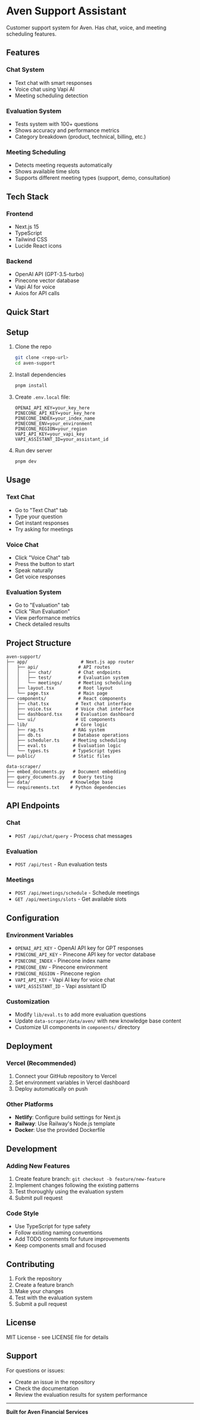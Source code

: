 # Aven Support Assistant

Customer support system for Aven. Has chat, voice, and meeting scheduling features.

## Features

### Chat System
- Text chat with smart responses
- Voice chat using Vapi AI
- Meeting scheduling detection

### Evaluation System
- Tests system with 100+ questions
- Shows accuracy and performance metrics
- Category breakdown (product, technical, billing, etc.)

### Meeting Scheduling
- Detects meeting requests automatically
- Shows available time slots
- Supports different meeting types (support, demo, consultation)

## Tech Stack

### Frontend
- Next.js 15
- TypeScript
- Tailwind CSS
- Lucide React icons

### Backend
- OpenAI API (GPT-3.5-turbo)
- Pinecone vector database
- Vapi AI for voice
- Axios for API calls

## Quick Start

## Setup

1. Clone the repo
   ```bash
   git clone <repo-url>
   cd aven-support
   ```

2. Install dependencies
   ```bash
   pnpm install
   ```

3. Create `.env.local` file:
   ```env
   OPENAI_API_KEY=your_key_here
   PINECONE_API_KEY=your_key_here
   PINECONE_INDEX=your_index_name
   PINECONE_ENV=your_environment
   PINECONE_REGION=your_region
   VAPI_API_KEY=your_vapi_key
   VAPI_ASSISTANT_ID=your_assistant_id
   ```

4. Run dev server
   ```bash
   pnpm dev
   ```

## Usage

### Text Chat
- Go to "Text Chat" tab
- Type your question
- Get instant responses
- Try asking for meetings

### Voice Chat
- Click "Voice Chat" tab
- Press the button to start
- Speak naturally
- Get voice responses

### Evaluation System
- Go to "Evaluation" tab
- Click "Run Evaluation"
- View performance metrics
- Check detailed results

## Project Structure

```
aven-support/
├── app/                    # Next.js app router
│   ├── api/               # API routes
│   │   ├── chat/          # Chat endpoints
│   │   ├── test/          # Evaluation system
│   │   └── meetings/      # Meeting scheduling
│   ├── layout.tsx         # Root layout
│   └── page.tsx           # Main page
├── components/            # React components
│   ├── chat.tsx          # Text chat interface
│   ├── voice.tsx         # Voice chat interface
│   ├── dashboard.tsx     # Evaluation dashboard
│   └── ui/               # UI components
├── lib/                  # Core logic
│   ├── rag.ts           # RAG system
│   ├── db.ts            # Database operations
│   ├── scheduler.ts     # Meeting scheduling
│   ├── eval.ts          # Evaluation logic
│   └── types.ts         # TypeScript types
└── public/              # Static files

data-scraper/
├── embed_documents.py   # Document embedding
├── query_documents.py   # Query testing
├── data/               # Knowledge base
└── requirements.txt    # Python dependencies
```

## API Endpoints

### Chat
- `POST /api/chat/query` - Process chat messages

### Evaluation
- `POST /api/test` - Run evaluation tests

### Meetings
- `POST /api/meetings/schedule` - Schedule meetings
- `GET /api/meetings/slots` - Get available slots

## Configuration

### Environment Variables
- `OPENAI_API_KEY` - OpenAI API key for GPT responses
- `PINECONE_API_KEY` - Pinecone API key for vector database
- `PINECONE_INDEX` - Pinecone index name
- `PINECONE_ENV` - Pinecone environment
- `PINECONE_REGION` - Pinecone region
- `VAPI_API_KEY` - Vapi AI key for voice chat
- `VAPI_ASSISTANT_ID` - Vapi assistant ID

### Customization
- Modify `lib/eval.ts` to add more evaluation questions
- Update `data-scraper/data/aven/` with new knowledge base content
- Customize UI components in `components/` directory

## Deployment

### Vercel (Recommended)
1. Connect your GitHub repository to Vercel
2. Set environment variables in Vercel dashboard
3. Deploy automatically on push

### Other Platforms
- **Netlify**: Configure build settings for Next.js
- **Railway**: Use Railway's Node.js template
- **Docker**: Use the provided Dockerfile

## Development

### Adding New Features
1. Create feature branch: `git checkout -b feature/new-feature`
2. Implement changes following the existing patterns
3. Test thoroughly using the evaluation system
4. Submit pull request

### Code Style
- Use TypeScript for type safety
- Follow existing naming conventions
- Add TODO comments for future improvements
- Keep components small and focused

## Contributing

1. Fork the repository
2. Create a feature branch
3. Make your changes
4. Test with the evaluation system
5. Submit a pull request

## License

MIT License - see LICENSE file for details

## Support

For questions or issues:
- Create an issue in the repository
- Check the documentation
- Review the evaluation results for system performance

---

**Built for Aven Financial Services**
